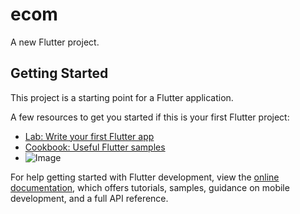 # ecom

A new Flutter project.

## Getting Started

This project is a starting point for a Flutter application.

A few resources to get you started if this is your first Flutter project:

- [Lab: Write your first Flutter app](https://docs.flutter.dev/get-started/codelab)
- [Cookbook: Useful Flutter samples](https://docs.flutter.dev/cookbook)
- ![Image](https://github.com/user-attachments/assets/847a6984-9aa9-4369-b75e-5ed45b1537c4)

For help getting started with Flutter development, view the
[online documentation](https://docs.flutter.dev/), which offers tutorials,
samples, guidance on mobile development, and a full API reference.
